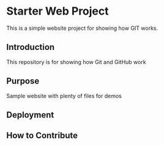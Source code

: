 # Starter Web Project
This is a simple website project for showing how GIT works.

## Introduction
This repository is for showing how Git and GitHub work

## Purpose
Sample website with plenty of files for demos

## Deployment

## How to Contribute